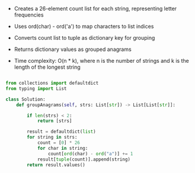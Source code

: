 
- Creates a 26-element count list for each string, representing letter frequencies 

- Uses ord(char) - ord('a') to map characters to list indices 

- Converts count list to tuple as dictionary key for grouping

- Returns dictionary values as grouped anagrams

- Time complexity: O(n * k), where n is the number of strings and k is the length of the longest string


```python

from collections import defaultdict
from typing import List

class Solution:
    def groupAnagrams(self, strs: List[str]) -> List[List[str]]:

        if len(strs) < 2:
            return [strs]

        result = defaultdict(list)
        for string in strs:
            count = [0] * 26
            for char in string:
                count[ord(char) - ord("a")] += 1
            result[tuple(count)].append(string)
        return result.values()

```